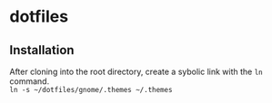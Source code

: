 # dotfiles

## Installation
After cloning into the root directory, create a sybolic link with the `ln` command. \
`ln -s ~/dotfiles/gnome/.themes ~/.themes`
